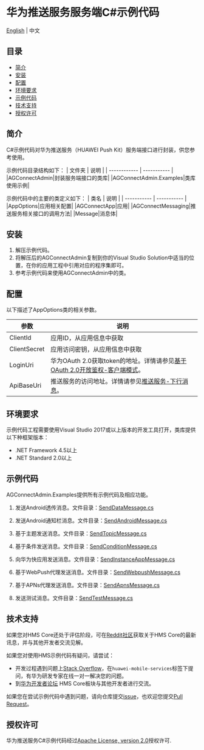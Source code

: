 # 华为推送服务服务端C#示例代码
[English](README.md) | 中文

## 目录
 * [简介](#简介)
 * [安装](#安装)
 * [配置](#配置)
 * [环境要求](#环境要求)
 * [示例代码](#示例代码)
 * [技术支持](#技术支持)
 * [授权许可](#授权许可)

## 简介

C#示例代码对华为推送服务（HUAWEI Push Kit）服务端接口进行封装，供您参考使用。

示例代码目录结构如下：
| 文件夹      | 说明 |
| ------------ | ----------- |
|AGConnectAdmin|封装服务端接口的类库|
|AGConnectAdmin.Examples|类库使用示例|

示例代码中的主要的类定义如下：
| 类名      | 说明 |
| ----------- | ----------- |
|AppOptions|应用相关配置|
|AGConnectApp|应用|
|AGConnectMessaging|推送服务相关接口的调用方法|
|Message|消息体|

## 安装

1. 解压示例代码。
2. 将解压后的AGConnectAdmin复制到你的Visual Studio Solution中适当的位置，在你的应用工程中引用对应的程序集即可。
3. 参考示例代码来使用AGConnectAdmin中的类。

## 配置

以下描述了AppOptions类的相关参数。

| 参数   | 说明 |
| ----------- | ----------- |
|ClientId|应用ID，从应用信息中获取|
|ClientSecret|应用访问密钥，从应用信息中获取|
|LoginUri|华为OAuth 2.0获取token的地址。详情请参见[基于OAuth 2.0开放鉴权-客户端模式](https://developer.huawei.com/consumer/cn/doc/development/HMSCore-Guides/oauth2-0000001212610981#section128682386159?ha_source=hms1)。|
|ApiBaseUri|推送服务的访问地址。详情请参见[推送服务-下行消息](https://developer.huawei.com/consumer/cn/doc/development/HMSCore-Guides/android-server-dev-0000001050040110?ha_source=hms1)。|

## 环境要求

示例代码工程需要使用Visual Studio 2017或以上版本的开发工具打开，类库提供以下种框架版本：

- .NET Framework 4.5以上
- .NET Standard 2.0以上

## 示例代码

AGConnectAdmin.Examples提供所有示例代码及相应功能。

1. 发送Android透传消息。文件目录：[SendDataMessage.cs](src/AGConnectAdmin.Examples/Example.SendDataMessage.cs)

2. 发送Android通知栏消息。文件目录：[SendAndroidMessage.cs](src/AGConnectAdmin.Examples/Example.SendAndroidMessage.cs)

3. 基于主题发送消息。文件目录：[SendTopicMessage.cs](src/AGConnectAdmin.Examples/Example.SendTopicMessage.cs)

4. 基于条件发送消息。文件目录：[SendConditionMessage.cs](src/AGConnectAdmin.Examples/Example.SendConditionMessage.cs)

5. 向华为快应用发送消息。文件目录：[SendInstanceAppMessage.cs](src/AGConnectAdmin.Examples/Example.SendInstanceAppMessage.cs)

6. 基于WebPush代理发送消息。文件目录：[SendWebpushMessage.cs](src/AGConnectAdmin.Examples/Example.SendWebpushMessage.cs)

7. 基于APNs代理发送消息。文件目录：[SendApnsMessage.cs](src/AGConnectAdmin.Examples/Example.SendApnsMessage.cs)

8. 发送测试消息。文件目录：[SendTestMessage.cs](src/AGConnectAdmin.Examples/Example.SendTestMessage.cs)


## 技术支持
如果您对HMS Core还处于评估阶段，可在[Reddit社区](https://www.reddit.com/r/HuaweiDevelopers/)获取关于HMS Core的最新讯息，并与其他开发者交流见解。

如果您对使用HMS示例代码有疑问，请尝试：
- 开发过程遇到问题上[Stack Overflow](https://stackoverflow.com/questions/tagged/huawei-mobile-services?tab=Votes)，在`huawei-mobile-services`标签下提问，有华为研发专家在线一对一解决您的问题。
- 到[华为开发者论坛](https://developer.huawei.com/consumer/cn/forum/blockdisplay?fid=18?ha_source=hms1) HMS Core板块与其他开发者进行交流。

如果您在尝试示例代码中遇到问题，请向仓库提交[issue](https://github.com/HMS-Core/hms-push-serverdemo-csharp/issues)，也欢迎您提交[Pull Request](https://github.com/HMS-Core/hms-push-serverdemo-csharp/pulls)。

## 授权许可
华为推送服务C#示例代码经过[Apache License, version 2.0](http://www.apache.org/licenses/LICENSE-2.0)授权许可.
